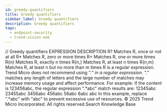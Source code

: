 ```yaml
---
id: greedy-quantifiers
title: Greedy quantifiers
sidebar_label: Greedy quantifiers
description: Greedy quantifiers
tags:
  - endpoint-security
  - trend-vision-one
---
```


/*<![CDATA[*/ $('#title').html($('meta[name=map-description]').attr('content')); /*]]>*/ Greedy quantifiers EXPRESSION DESCRIPTION R? Matches R, once or not at all R* Matches R, zero or more times R+ Matches R, one or more times R{n} Matches R, exactly n times R{n,} Matches R, at least n times R{n,m} Matches R, at least n but no more than m times R is a regular expression. Trend Micro does not recommend using ".*" in a regular expression. ".*" matches any length of letters and the large number of matches may increase memory usage and affect performance. For example: If the content is 123456abc, the regular expression ".*abc" match results are: 12345abc 23455abc 3456abc 456abc 56abc 6abc abc In this example, replace ".*abc" with "abc" to prevent excessive use of resources. © 2025 Trend Micro Incorporated. All rights reserved.Search Knowledge Base